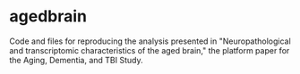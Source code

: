 # agedbrain
Code and files for reproducing the analysis presented in "Neuropathological and transcriptomic characteristics of the aged brain," the platform paper for the Aging, Dementia, and TBI Study. 
